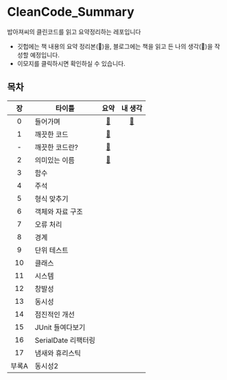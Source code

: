# CleanCode_Summary
밥아져씨의 클린코드를 읽고 요약정리하는 레포입니다
- 깃헙에는 책 내용의 요약 정리본(🔖)을, 블로그에는 책을 읽고 든 나의 생각(💬)을 작성할 예정입니다.
- 이모지를 클릭하시면 확인하실 수 있습니다.


## 목차
|장|타이틀|요약|내 생각|
|:--:|---|:--:|:--:|
|0|들어가며           |[🔖](Summary/clean_code_00.m)|[💬](https://nareunhagae.tistory.com/67)|
|1|깨끗한 코드        |[🔖](Summary/clean_code_01.md)||
|-|깨끗한 코드란?      |[🔖](Summary/깨끗한코드란.md)||
|2|의미있는 이름       |[🔖](Summary/clean_code_02.md)||
|3|함수              |||
|4|주석              |||
|5|형식 맞추기         |||
|6|객체와 자료 구조     |||
|7|오류 처리          |||
|8|경계              |||
|9|단위 테스트         |||
|10|클래스            |||
|11|시스템            |||
|12|창발성            |||
|13|동시성            |||
|14|점진적인 개선       |||
|15|JUnit 들여다보기   |||
|16|SerialDate 리팩터링|||
|17|냄새와 휴리스틱     |||
|부록A|동시성2         |||

